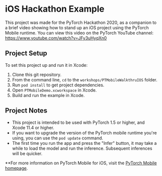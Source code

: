 # iOS Hackathon Example

This project was made for the PyTorch Hackathon 2020, as a companion to a brief video showing how to stand up an iOS project using the PyTorch Mobile runtime. You can view this video on the PyTorch YouTube channel: https://www.youtube.com/watch?v=JFy3uHyqXn0

## Project Setup

To set this project up and run it in Xcode:

1. Clone this git repository.
2. From the command line, `cd` to the `workshops/PTMobileWalkthruIOS` folder.
3. Run `pod install` to get project dependencies.
4. Open `PTMobileDemo.xcworkspace` in Xcode.
5. Build and run the example in Xcode.

## Project Notes

* This project is intended to be used with PyTorch 1.5 or higher, and Xcode 11.4 or higher.
* If you want to upgrade the version of the PyTorch mobile runtime you're using, you can use the `pod update` command.
* The first time you run the app and press the "Infer" button, it may take a while to load the model and run the inference. Subsequent inferences will be quicker.

**For more information on PyTorch Mobile for iOS, visit the [PyTorch Mobile homepage](https://pytorch.org/mobile/home/).